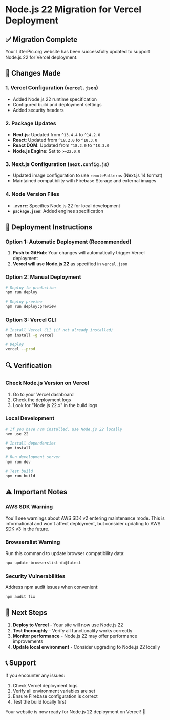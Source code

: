# Node.js 22 Migration for Vercel Deployment

## ✅ Migration Complete

Your LitterPic.org website has been successfully updated to support Node.js 22 for Vercel deployment.

## 🔧 Changes Made

### 1. **Vercel Configuration** (`vercel.json`)
- Added Node.js 22 runtime specification
- Configured build and deployment settings
- Added security headers

### 2. **Package Updates**
- **Next.js**: Updated from `^13.4.4` to `^14.2.0`
- **React**: Updated from `^18.2.0` to `^18.3.0`
- **React DOM**: Updated from `^18.2.0` to `^18.3.0`
- **Node.js Engine**: Set to `>=22.0.0`

### 3. **Next.js Configuration** (`next.config.js`)
- Updated image configuration to use `remotePatterns` (Next.js 14 format)
- Maintained compatibility with Firebase Storage and external images

### 4. **Node Version Files**
- **`.nvmrc`**: Specifies Node.js 22 for local development
- **`package.json`**: Added engines specification

## 🚀 Deployment Instructions

### **Option 1: Automatic Deployment (Recommended)**
1. **Push to GitHub**: Your changes will automatically trigger Vercel deployment
2. **Vercel will use Node.js 22** as specified in `vercel.json`

### **Option 2: Manual Deployment**
```bash
# Deploy to production
npm run deploy

# Deploy preview
npm run deploy:preview
```

### **Option 3: Vercel CLI**
```bash
# Install Vercel CLI (if not already installed)
npm install -g vercel

# Deploy
vercel --prod
```

## 🔍 Verification

### **Check Node.js Version on Vercel**
1. Go to your Vercel dashboard
2. Check the deployment logs
3. Look for "Node.js 22.x" in the build logs

### **Local Development**
```bash
# If you have nvm installed, use Node.js 22 locally
nvm use 22

# Install dependencies
npm install

# Run development server
npm run dev

# Test build
npm run build
```

## ⚠️ Important Notes

### **AWS SDK Warning**
You'll see warnings about AWS SDK v2 entering maintenance mode. This is informational and won't affect deployment, but consider updating to AWS SDK v3 in the future.

### **Browserslist Warning**
Run this command to update browser compatibility data:
```bash
npx update-browserslist-db@latest
```

### **Security Vulnerabilities**
Address npm audit issues when convenient:
```bash
npm audit fix
```

## 🎯 Next Steps

1. **Deploy to Vercel** - Your site will now use Node.js 22
2. **Test thoroughly** - Verify all functionality works correctly
3. **Monitor performance** - Node.js 22 may offer performance improvements
4. **Update local environment** - Consider upgrading to Node.js 22 locally

## 📞 Support

If you encounter any issues:
1. Check Vercel deployment logs
2. Verify all environment variables are set
3. Ensure Firebase configuration is correct
4. Test the build locally first

Your website is now ready for Node.js 22 deployment on Vercel! 🎉
